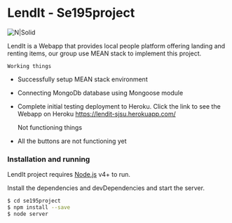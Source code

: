 # LendIt - Se195project

![N|Solid](https://cldup.com/dTxpPi9lDf.thumb.png)

LendIt is a Webapp that provides local people platform offering landing and renting items, our group use MEAN stack to implement this project. 

    Working things
  - Successfully setup MEAN stack environment
  - Connecting MongoDb database using Mongoose module
  - Complete initial testing deployment to Heroku. Click the link to see the Webapp on Heroku  https://lendit-sjsu.herokuapp.com/


    Not functioning things

  - All the buttons are not functioning yet
  





### Installation and running 

LendIt  project requires [Node.js](https://nodejs.org/) v4+ to run.

Install the dependencies and devDependencies and start the server.

```sh
$ cd se195project
$ npm install --save
$ node server
```


